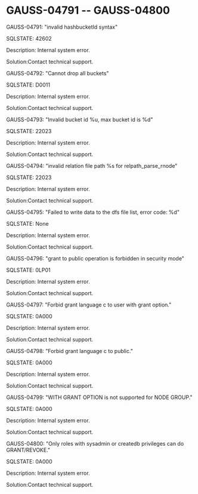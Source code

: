 # GAUSS-04791 -- GAUSS-04800<a name="EN-US_TOPIC_0302073179"></a>

GAUSS-04791: "invalid hashbucketId syntax"

SQLSTATE: 42602

Description: Internal system error.

Solution:Contact technical support.

GAUSS-04792: "Cannot drop all buckets"

SQLSTATE: D0011

Description: Internal system error.

Solution:Contact technical support.

GAUSS-04793: "Invalid bucket id %u, max bucket id is %d"

SQLSTATE: 22023

Description: Internal system error.

Solution:Contact technical support.

GAUSS-04794: "invalid relation file path %s for relpath\_parse\_rnode"

SQLSTATE: 22023

Description: Internal system error.

Solution:Contact technical support.

GAUSS-04795: "Failed to write data to the dfs file list, error code: %d"

SQLSTATE: None

Description: Internal system error.

Solution:Contact technical support.

GAUSS-04796: "grant to public operation is forbidden in security mode"

SQLSTATE: 0LP01

Description: Internal system error.

Solution:Contact technical support.

GAUSS-04797: "Forbid grant language c to user with grant option."

SQLSTATE: 0A000

Description: Internal system error.

Solution:Contact technical support.

GAUSS-04798: "Forbid grant language c to public."

SQLSTATE: 0A000

Description: Internal system error.

Solution:Contact technical support.

GAUSS-04799: "WITH GRANT OPTION is not supported for NODE GROUP."

SQLSTATE: 0A000

Description: Internal system error.

Solution:Contact technical support.

GAUSS-04800: "Only roles with sysadmin or createdb privileges can do GRANT/REVOKE."

SQLSTATE: 0A000

Description: Internal system error.

Solution:Contact technical support.

